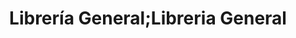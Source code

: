 ---
title: "Librería General;Libreria General"
url: /jaca/libreria-general-libreria-general/
shop: libros
---